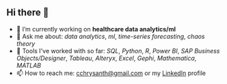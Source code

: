 ## Hi there 👋
- 🔭 I’m currently working on __healthcare data analytics/ml__
- 💬 Ask me about: _data analytics_, _ml_, _time-series forecasting_, _chaos theory_
- 👯 Tools I've worked with so far: _SQL_, _Python_, _R_, _Power BI_, _SAP Business Objects/Designer_, _Tableau_, _Alteryx_, _Excel_, _Gephi_, _Mathematica_, _MATLAB_
- 📫 How to reach me: cchrysanth@gmail.com or my [LinkedIn](https://www.linkedin.com/in/cchrysanth/) profile
<!--
**frizchar/frizchar** is a ✨ _special_ ✨ repository because its `README.md` (this file) appears on your GitHub profile.

Here are some ideas to get you started:


- 🌱 I’m currently learning ...
- 👯 I’m looking to collaborate on ...
- 🤔 I’m looking for help with ...
-->

